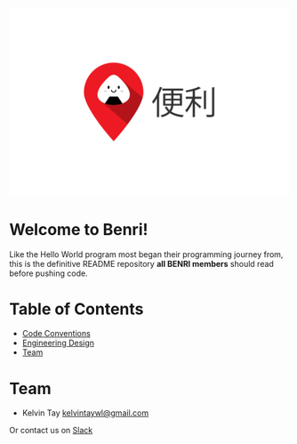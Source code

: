 <p align="center">
  <img src="benri_logo.png">
</p>

Welcome to Benri!
==========

Like the Hello World program most began their programming journey from, 
this is the definitive README repository **all BENRI members** should read before pushing code.

# Table of Contents
* [Code Conventions](conventions)
* [Engineering Design](engineering)
* [Team](#team-members)

# <a name="team-members"></a> Team
- Kelvin Tay <kelvintaywl@gmail.com>

Or contact us on [Slack](http://benri.slack.com)


